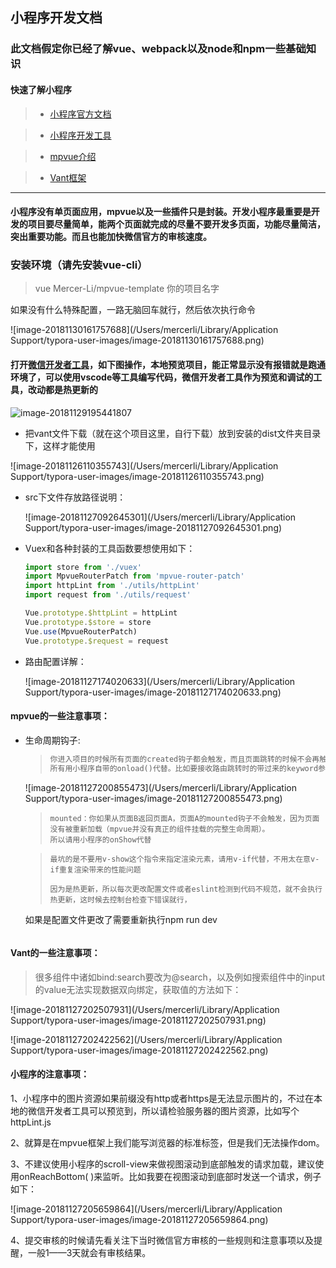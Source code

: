## 小程序开发文档



### 此文档假定你已经了解vue、webpack以及node和npm一些基础知识



#### 快速了解小程序

> * [小程序官方文档](https://developers.weixin.qq.com/miniprogram/dev/)

> * [小程序开发工具](https://developers.weixin.qq.com/miniprogram/dev/devtools/download.html)

> * [mpvue介绍](http://mpvue.com/)

> * [Vant框架](https://youzan.github.io/vant-weapp/#/icon)

---



#### 小程序没有单页面应用，mpvue以及一些插件只是封装。开发小程序最重要是开发的项目要尽量简单，能两个页面就完成的尽量不要开发多页面，功能尽量简洁，突出重要功能。而且也能加快微信官方的审核速度。



### 安装环境（请先安装vue-cli）

> vue Mercer-Li/mpvue-template 你的项目名字

如果没有什么特殊配置，一路无脑回车就行，然后依次执行命令

![image-20181130161757688](/Users/mercerli/Library/Application Support/typora-user-images/image-20181130161757688.png)

 

#### 打开[微信开发者工具](https://developers.weixin.qq.com/miniprogram/dev/devtools/download.html)，如下图操作，本地预览项目，能正常显示没有报错就是跑通环境了，可以使用vscode等工具编写代码，微信开发者工具作为预览和调试的工具，改动都是热更新的

![image-20181129195441807](/Users/mercerli/Desktop/image-20181129195441807.png)

* 把vant文件下载（就在这个项目这里，自行下载）放到安装的dist文件夹目录下，这样才能使用

![image-20181126110355743](/Users/mercerli/Library/Application Support/typora-user-images/image-20181126110355743.png)



* src下文件存放路径说明：

  ![image-20181127092645301](/Users/mercerli/Library/Application Support/typora-user-images/image-20181127092645301.png)



* Vuex和各种封装的工具函数要想使用如下：

  ```javascript
  import store from './vuex'
  import MpvueRouterPatch from 'mpvue-router-patch'
  import httpLint from './utils/httpLint'
  import request from './utils/request'
  
  Vue.prototype.$httpLint = httpLint
  Vue.prototype.$store = store
  Vue.use(MpvueRouterPatch)
  Vue.prototype.$request = request
  ```



* 路由配置详解：

  ![image-20181127174020633](/Users/mercerli/Library/Application Support/typora-user-images/image-20181127174020633.png)



#### mpvue的一些注意事项：

* 生命周期钩子:

  > ```j
  > 你进入项目的时候所有页面的created钩子都会触发，而且页面跳转的时候不会再触发，
  > 所有用小程序自带的onload()代替。比如要接收路由跳转时的带过来的keyword参数，例子如下：
  > ```

  ![image-20181127200855473](/Users/mercerli/Library/Application Support/typora-user-images/image-20181127200855473.png)

  >```
  > mounted：你如果从页面B返回页面A，页面A的mounted钩子不会触发，因为页面没有被重新加载（mpvue并没有真正的组件挂载的完整生命周期）。
  > 所以请用小程序的onShow代替
  >```

  > ```最坑的是不要用v-show这个指令来指定渲染元素，失策
  > 最坑的是不要用v-show这个指令来指定渲染元素，请用v-if代替，不用太在意v-if重复渲染带来的性能问题
  > ```
  >
  > ```
  > 因为是热更新，所以每次更改配置文件或者eslint检测到代码不规范，就不会执行热更新，这时候去控制台检查下错误就行，
  如果是配置文件更改了需要重新执行npm run dev
  > ```


#### Vant的一些注意事项：

>  很多组件中诸如bind:search要改为@search，以及例如搜索组件中的input的value无法实现数据双向绑定，获取值的方法如下：

![image-20181127202507931](/Users/mercerli/Library/Application Support/typora-user-images/image-20181127202507931.png)

![image-20181127202422562](/Users/mercerli/Library/Application Support/typora-user-images/image-20181127202422562.png)



#### 小程序的注意事项：

1、小程序中的图片资源如果前缀没有http或者https是无法显示图片的，不过在本地的微信开发者工具可以预览到，所以请检验服务器的图片资源，比如写个httpLint.js

2、就算是在mpvue框架上我们能写浏览器的标准标签，但是我们无法操作dom。

3、不建议使用小程序的scroll-view来做视图滚动到底部触发的请求加载，建议使用onReachBottom( )来监听。比如我要在视图滚动到底部时发送一个请求，例子如下：

![image-20181127205659864](/Users/mercerli/Library/Application Support/typora-user-images/image-20181127205659864.png)

4、提交审核的时候请先看关注下当时微信官方审核的一些规则和注意事项以及提醒，一般1——3天就会有审核结果。

